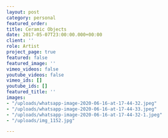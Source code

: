 ```yaml
---
layout: post
category: personal
featured_order: 
title: Ceramic Objects
date: 2017-05-07T23:00:00.000+00:00
client: ''
role: Artist
project_page: true
featured: false
featured_image: ''
vimeo_videos: false
youtube_videos: false
vimeo_ids: []
youtube_ids: []
featured_title: ''
images:
- "/uploads/whatsapp-image-2020-06-16-at-17-44-32.jpeg"
- "/uploads/whatsapp-image-2020-06-16-at-17-44-33.jpeg"
- "/uploads/whatsapp-image-2020-06-16-at-17-44-32-1.jpeg"
- "/uploads/img_1152.jpg"

---
```

